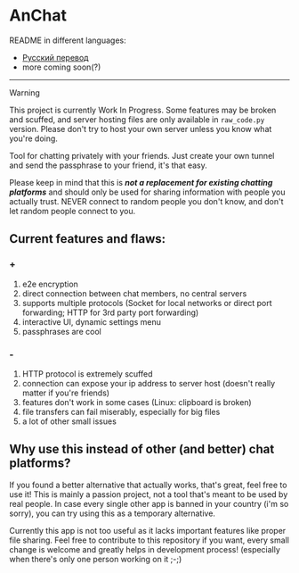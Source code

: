 # AnChat

README in different languages:
- [Русский перевод](README.ru.md)
- more coming soon(?)

---

> [!WARNING]
> This project is currently Work In Progress.
> Some features may be broken and scuffed, and server hosting files are only available in `raw_code.py` version.
> Please don't try to host your own server unless you know what you're doing.

Tool for chatting privately with your friends.
Just create your own tunnel and send the passphrase to your friend, it's that easy.

Please keep in mind that this is ***not a replacement for existing chatting platforms***
and should only be used for sharing information with people you actually trust.
NEVER connect to random people you don't know, and don't let random people connect to you.

## Current features and flaws:
### +
1. e2e encryption
2. direct connection between chat members, no central servers
3. supports multiple protocols (Socket for local networks or direct port forwarding; HTTP for 3rd party port forwarding)
4. interactive UI, dynamic settings menu
5. passphrases are cool

### -
1. HTTP protocol is extremely scuffed
2. connection can expose your ip address to server host (doesn't really matter if you're friends)
3. features don't work in some cases (Linux: clipboard is broken)
4. file transfers can fail miserably, especially for big files
5. a lot of other small issues


## Why use this instead of other (and better) chat platforms?
If you found a better alternative that actually works, that's great, feel free to use it!
This is mainly a passion project, not a tool that's meant to be used by real people.
In case every single other app is banned in your country (i'm so sorry), you can try using this as a temporary alternative.

Currently this app is not too useful as it lacks important features like proper file sharing.
Feel free to contribute to this repository if you want, every small change is welcome and greatly helps in development process!
(especially when there's only one person working on it ;-;)

